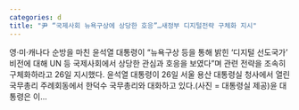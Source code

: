 ```yaml
---
categories: d
title: "尹 “국제사회 뉴욕구상에 상당한 호응”…새정부 디지털전략 구체화 지시"
---
```

 영·미·캐나다 순방을 마친 윤석열 대통령이 “뉴욕구상 등을 통해 밝힌 ‘디지털 선도국가’ 비전에 대해 UN 등 국제사회에서 상당한 관심과 호응을 보였다”며 관련 전략을 조속히 구체화하라고 26일 지시했다. 윤석열 대통령이 26일 서울 용산 대통령실 청사에서 열린 국무총리 주례회동에서 한덕수 국무총리와 대화하고 있다.(사진 = 대통령실 제공)윤 대통령은 이...